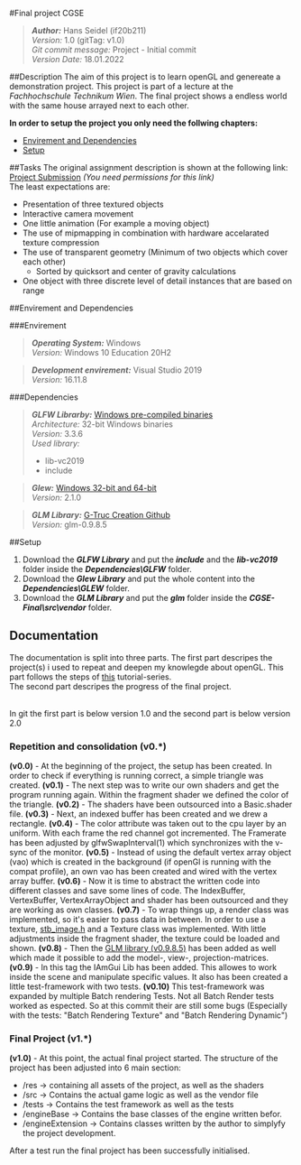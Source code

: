 #Final project CGSE

> ***Author:*** Hans Seidel (if20b211) <br>
> *Version:* 1.0 (gitTag: v1.0) <br>
> *Git commit message:* Project - Initial commit <br>
> *Version Date:* 18.01.2022 


##Description
The aim of this project is to learn openGL and genereate a demonstration project. 
This project is part of a lecture at the *Fachhochschule Technikum Wien*.
The final project shows a endless world with the same house arrayed next to each other.

**In order to setup the project you only need the follwing chapters:**
- [Envirement and Dependencies](#envirement-and-dependencies)
- [Setup](#setup)

##Tasks
The original assignment description is shown at the following link: [Project Submission](https://moodle.technikum-wien.at/mod/assign/view.php?id=850504) *(You need permissions for this link)*
<br>The least expectations are:
- Presentation of three textured objects
- Interactive camera movement
- One little animation (For example a moving object)
- The use of mipmapping in combination with hardware accelarated texture compression
- The use of transparent geometry (Minimum of two objects which cover each other)
  - Sorted by quicksort and center of gravity calculations
- One object with three discrete level of detail instances that are based on range

##Envirement and Dependencies

###Envirement 

> ***Operating System:*** Windows <br>
> *Version:* Windows 10 Education 20H2

> ***Development envirement:*** Visual Studio 2019<br>
> *Version:* 16.11.8

###Dependencies
> ***GLFW Librarby:*** [Windows pre-compiled binaries](https://www.glfw.org/download.html) <br>
> *Architecture:* 32-bit Windows binaries <br>
> *Version:* 3.3.6 <br>
> *Used library:* 
> - lib-vc2019 
> - include

> ***Glew:*** [Windows 32-bit and 64-bit](http://glew.sourceforge.net/) <br>
> *Version:* 2.1.0

> ***GLM Library:*** [G-Truc Creation Github](https://github.com/g-truc/glm/releases/tag/0.9.8.5) <br>
> *Version:* glm-0.9.8.5

##Setup
1. Download the ***GLFW Library*** and put the ***include*** and the ***lib-vc2019*** folder inside the ***Dependencies\GLFW*** folder.
2. Download the ***Glew Library*** and put the whole content into the ***Dependencies\GLEW*** folder.
3. Download the ***GLM Library*** and put the ***glm*** folder inside the ***CGSE-Final\src\vendor*** folder.


## Documentation
The documentation is split into three parts. 
The first part descripes the project(s) i used to repeat and deepen my knowlegde about openGL.
This part follows the steps of [this](https://www.youtube.com/watch?v=W3gAzLwfIP0&list=PLlrATfBNZ98foTJPJ_Ev03o2oq3-GGOS2&index=1) tutorial-series.
<br>
The second part descripes the progress of the final project.

<br>In git the first part is below version 1.0 and the second part is below version 2.0

### Repetition and consolidation (v0.*)
**(v0.0)** - At the beginning of the project, the setup has been created. In order to check if everything is running 
correct, a simple triangle was created.
**(v0.1)** - The next step was to write our own shaders and get the program running again. 
Within the fragment shader we defined the color of the triangle. 
**(v0.2)** - The shaders have been outsourced into a Basic.shader file.
**(v0.3)** - Next, an indexed buffer has been created and we drew a rectangle.
**(v0.4)** - The color attribute was taken out to the cpu layer by an uniform. With each frame the red channel got incremented. 
The Framerate has been adjusted by glfwSwapInterval(1) which synchronizes with the v-sync of the monitor.
**(v0.5)** - Instead of using the default vertex array object (vao) which is created in the background 
(if openGl is running with the compat profile), an own vao has been created and wired with the vertex array buffer.
**(v0.6)** - Now it is time to abstract the written code into different classes and save some lines of code. 
The IndexBuffer, VertexBuffer, VertexArrayObject and shader has been outsourced and they are working as own classes.
**(v0.7)** - To wrap things up, a render class was implemented, so it's easier to pass data in between. 
In order to use a texture, [stb_image.h](https://github.com/nothings/stb/blob/master/stb_image.h) and a Texture class was implemented. 
With little adjustments inside the fragment shader, the texture could be loaded and shown.
**(v0.8)** - Then the [GLM library (v0.9.8.5)](https://github.com/g-truc/glm/releases/tag/0.9.8.5) has been added as well 
which made it possible to add the model-, view-, projection-matrices. 
**(v0.9)** - In this tag the IAmGui Lib has been added. This allowes to work inside the scene and manipulate specific values.
It also has been created a little test-framework with two tests. 
**(v0.10)** This test-framework was expanded by multiple Batch rendering Tests. 
Not all Batch Render tests worked as espected. So at this commit their are still some bugs 
(Especially with the tests: "Batch Rendering Texture" and "Batch Rendering Dynamic")

### Final Project  (v1.*)
**(v1.0)** - At this point, the actual final project started. 
The structure of the project has been adjusted into 6 main section:
- /res -> containing all assets of the project, as well as the shaders
- /src -> Contains the actual game logic as well as the vendor file
- /tests -> Contains the test framework as well as the tests
- /engineBase -> Contains the base classes of the engine written befor.
- /engineExtension -> Contains classes written by the author to simplyfy the project development.

After a test run the final project has been successfully initialised.

